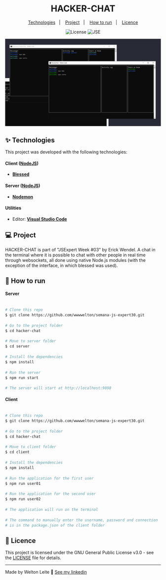 <h1  align="center">HACKER-CHAT</h1>

  

<p  align="center">
<a  href="#-technologies">Technologies</a>&nbsp;&nbsp;&nbsp;|&nbsp;&nbsp;&nbsp;
<a  href="#-project">Project</a>&nbsp;&nbsp;&nbsp;|&nbsp;&nbsp;&nbsp;
<a  href="#-how-to-run">How to run</a>&nbsp;&nbsp;&nbsp;|&nbsp;&nbsp;&nbsp;
<a  href="#-licence">Licence</a>
</p>

  

<p  align="center">
<img  alt="License"  src="https://img.shields.io/static/v1?label=license&message=GPL v3&color=12D842&labelColor=000000"> <img  src="https://img.shields.io/static/v1?label=JSE&message=03&color=12D842&labelColor=000000"  alt="JSE" />
</p>

 ![logo](./screen-semanajs03.png)
  

## ✨ Technologies

  

This project was developed with the following technologies:

  

#### **Client** ([NodeJS](https://nodejs.org/en/))

- **[Blessed](https://www.npmjs.com/package/blessed)**


#### **Server** ([NodeJS](https://nodejs.org/en/))

- **[Nodemon](https://nodemon.io/)**


#### **Utilities**

- Editor: **[Visual Studio Code](https://code.visualstudio.com/)**



  

## 💻 Project

  
HACKER-CHAT is part of "JSExpert Week #03" by Erick Wendel. A chat in the terminal where it is possible to chat with other people in real time through websockets, all done using native Node.js modules (with the exception of the interface, in which blessed was used).

  

  

## 🚀 How to run

  

#### Server

```bash

# Clone this repo
$ git clone https://github.com/wwwwelton/semana-js-expert30.git

# Go to the project folder
$ cd hacker-chat

# Move to server folder
$ cd server

# Install the dependencies
$ npm install

# Run the server
$ npm run start

# The server will start at http://localhost:9898

```

#### Client

```bash

# Clone this repo
$ git clone https://github.com/wwwwelton/semana-js-expert30.git

# Go to the project folder
$ cd hacker-chat

# Move to client folder
$ cd client

# Install the dependencies
$ npm install

# Run the application for the first user
$ npm run user01

# Run the application for the second user
$ npm run user02

# The application will run on the terminal

# The command to manually enter the username, password and connection
# is in the package.json of the client folder

```

  

  

## 📄 Licence

  

This project is licensed under the GNU General Public License v3.0 - see the [LICENSE](LICENSE) file for details.

  

---

  

Made by Welton Leite 👋 [See my linkedin](https://www.linkedin.com/in/welton-leite-b3492985/)
